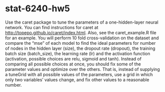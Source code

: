 # stat-6240-hw5
Use the caret package to tune the parameters of a one-hidden-layer neural network.
You can find instructions for caret at http://topepo.github.io/caret/index.html. Also, see the caret_example.R file for an example. You will perform 10 fold cross-validation on the dataset and compare the “mse” of each model to find the ideal parameters for number of nodes in the hidden layer (size), the dropout rate (dropout), the training batch size (batch_size), the learning rate (lr) and the activation function (activation, possible choices are relu, sigmoid and tanh). Instead of comparing all possible choices at once, you should fix some of the parameter values and optimize over the others. That is, instead of supplying a tuneGrid with all possible values of the parameters, use a grid in which only two variables’ values change, and fix other values to a reasonable number.
